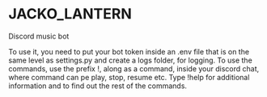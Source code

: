 # JACKO_LANTERN
Discord music bot

To use it, you need to put your bot token inside an .env file that is on the same level as settings.py and create a logs folder, for logging.
To use the commands, use the prefix !, along as a command, inside your discord chat, where command can pe play, stop, resume etc.
Type !help for additional information and to find out the rest of the commands.
